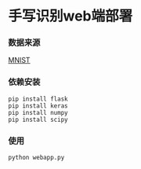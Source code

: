 # 手写识别web端部署

### 数据来源

[MNIST](http://yann.lecun.com/exdb/mnist/)

### 依赖安装
 
 ```
 pip install flask
 pip install keras
 pip install numpy
 pip install scipy
 ```

### 使用

```python
python webapp.py
```

